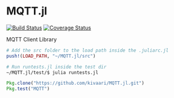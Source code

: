 # MQTT.jl

[![Build Status](https://travis-ci.org/kivaari/MQTT.jl.svg?branch=master)](https://travis-ci.org/kivaari/MQTT.jl)
[![Coverage Status](https://coveralls.io/repos/github/kivaari/MQTT.jl/badge.svg?branch=master)](https://coveralls.io/github/kivaari/MQTT.jl?branch=master)

MQTT Client Library

```julia
# Add the src folder to the load path inside the .juliarc.jl
push!(LOAD_PATH, "~/MQTT.jl/src")
```

```sh
# Run runtests.jl inside the test dir
~/MQTT.jl/test/$ julia runtests.jl
```

```julia
Pkg.clone("https://github.com/kivaari/MQTT.jl.git")
Pkg.test("MQTT")
```
